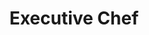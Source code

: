 ---
name: 'Zaid Consuegra Sauza'
firstname: 'Zaid'
title: 'Executive Chef'
company: 'Pirate’s Bone Burgers'
image: 'assets/images/speakers/zaid-consuegra-sauza.jpg'
social:
  - name: 'instagram'
    famod: ''
    url: 'https://www.instagram.com/piratesboneburgers/'
  - name: 'facebook'
    famod: ''
    url: 'https://www.facebook.com/PiratesBoneBurgers/'
  - name: link
    famod: ''
    url: 'https://piratesboneburgers.com/'
---